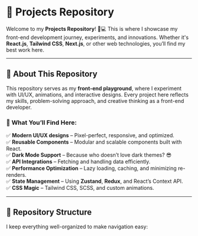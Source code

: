 # 🚀 Projects Repository

Welcome to my **Projects Repository**! 🎨💻 This is where I showcase my front-end development journey, experiments, and innovations. Whether it's **React.js**, **Tailwind CSS**, **Next.js**, or other web technologies, you’ll find my best work here. 

---

## 📌 About This Repository

This repository serves as my **front-end playground**, where I experiment with UI/UX, animations, and interactive designs. Every project here reflects my skills, problem-solving approach, and creative thinking as a front-end developer. 

### 🎯 **What You’ll Find Here:**
✅ **Modern UI/UX designs** – Pixel-perfect, responsive, and optimized.  
✅ **Reusable Components** – Modular and scalable components built with React.  
✅ **Dark Mode Support** – Because who doesn’t love dark themes? 😎  
✅ **API Integrations** – Fetching and handling data efficiently.  
✅ **Performance Optimization** – Lazy loading, caching, and minimizing re-renders.  
✅ **State Management** – Using **Zustand**, **Redux**, and React’s Context API.  
✅ **CSS Magic** – Tailwind CSS, SCSS, and custom animations.  

---

## 📂 Repository Structure

I keep everything well-organized to make navigation easy:

